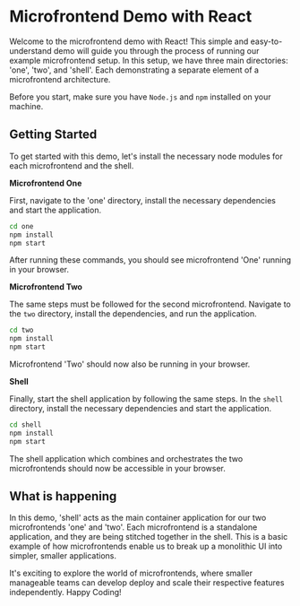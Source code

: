 # Microfrontend Demo with React

Welcome to the microfrontend demo with React! This simple and easy-to-understand demo will guide you through the process of running our example microfrontend setup. In this setup, we have three main directories: 'one', 'two', and 'shell'. Each demonstrating a separate element of a microfrontend architecture. 

Before you start, make sure you have `Node.js` and `npm` installed on your machine.

## Getting Started

To get started with this demo, let's install the necessary node modules for each microfrontend and the shell.

**Microfrontend One**

First, navigate to the 'one' directory, install the necessary dependencies and start the application.

```bash
cd one
npm install
npm start
```
After running these commands, you should see microfrontend 'One' running in your browser.

**Microfrontend Two**

The same steps must be followed for the second microfrontend. Navigate to the `two` directory, install the dependencies, and run the application.

```bash
cd two
npm install
npm start
```
Microfrontend 'Two' should now also be running in your browser.

**Shell**

Finally, start the shell application by following the same steps. In the `shell` directory, install the necessary dependencies and start the application.

```bash
cd shell
npm install
npm start
```
The shell application which combines and orchestrates the two microfrontends should now be accessible in your browser.

## What is happening

In this demo, 'shell' acts as the main container application for our two microfrontends 'one' and 'two'. Each microfrontend is a standalone application, and they are being stitched together in the shell. This is a basic example of how microfrontends enable us to break up a monolithic UI into simpler, smaller applications.

It's exciting to explore the world of microfrontends, where smaller manageable teams can develop deploy and scale their respective features independently. Happy Coding!


